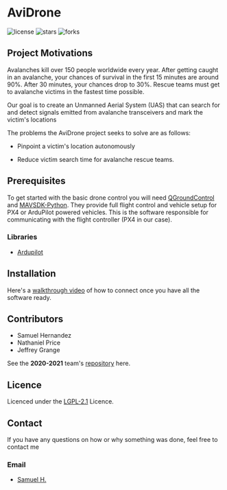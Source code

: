# AviDrone

![license](https://img.shields.io/github/license/AviDrone/AviDrone)
![stars](https://img.shields.io/github/stars/AviDrone/AviDrone?style=social)
![forks](https://img.shields.io/github/forks/AviDrone/AviDrone?style=social)

## Project Motivations

Avalanches kill over 150 people worldwide every year. After getting caught in an avalanche, your chances of survival in the first 15 minutes are around 90%. After 30 minutes, your chances drop to 30%. Rescue teams must get to avalanche victims in the fastest time possible.

Our goal is to create an Unmanned Aerial System (UAS) that can search for and detect signals emitted from avalanche transceivers and mark the victim's locations

The problems the AviDrone project seeks to solve are as follows:

* Pinpoint a victim's location autonomously

* Reduce victim search time for avalanche rescue teams.



## Prerequisites
To get started with the basic drone control you will need [QGroundControl](https://docs.qgroundcontrol.com/master/en/getting_started/download_and_install.html) and [MAVSDK-Python](https://github.com/mavlink/MAVSDK-Python).
They provide full flight control and vehicle setup for PX4 or ArduPilot powered vehicles. This is the software responsible for communicating with the flight controller (PX4 in our case).

### Libraries
- [Ardupilot](https://ardupilot.org/dev/docs/droneapi-tutorial.html#)


## Installation

<!-- TODO create setup.py -->

Here's a [walkthrough video](https://youtu.be/glC99FwFnAc) of how to connect once you have all the software ready.


## Contributors

- Samuel Hernandez
- Nathaniel Price
- Jeffrey Grange

 See the **2020-2021** team's [repository](https://github.com/AviDrone/AvidroneProject) here.

## Licence

Licenced under the [LGPL-2.1](https://www.gnu.org/licenses/lgpl-3.0.html) Licence.

## Contact

If you have any questions on how or why something was done, feel free to contact me
### Email
- [Samuel H.](mailto:samuel.hernandez@wallawalla.edu)
